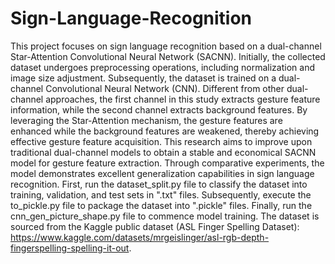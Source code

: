 # Sign-Language-Recognition
This project focuses on sign language recognition based on a dual-channel Star-Attention Convolutional Neural Network (SACNN). Initially, the collected dataset undergoes preprocessing operations, including normalization and image size adjustment. Subsequently, the dataset is trained on a dual-channel Convolutional Neural Network (CNN). Different from other dual-channel approaches, the first channel in this study extracts gesture feature information, while the second channel extracts background features. By leveraging the Star-Attention mechanism, the gesture features are enhanced while the background features are weakened, thereby achieving effective gesture feature acquisition. This research aims to improve upon traditional dual-channel models to obtain a stable and economical SACNN model for gesture feature extraction. Through comparative experiments, the model demonstrates excellent generalization capabilities in sign language recognition.
First, run the dataset_split.py file to classify the dataset into training, validation, and test sets in ".txt" files. Subsequently, execute the to_pickle.py file to package the dataset into ".pickle" files. Finally, run the cnn_gen_picture_shape.py file to commence model training. The dataset is sourced from the Kaggle public dataset (ASL Finger Spelling Dataset): https://www.kaggle.com/datasets/mrgeislinger/asl-rgb-depth-fingerspelling-spelling-it-out.
